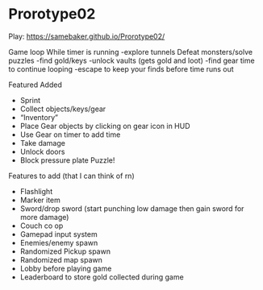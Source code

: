 # Prorotype02
 Play:  https://samebaker.github.io/Prorotype02/

 Game loop 
While timer is running 
-explore tunnels 
Defeat monsters/solve puzzles
-find gold/keys 
-unlock vaults (gets gold and loot) 
-find gear time to continue looping 
-escape to keep your finds before time runs out 

Featured Added

- Sprint 
- Collect objects/keys/gear 
- “Inventory”
- Place Gear objects by clicking on gear icon in HUD 
- Use Gear on timer to add time 
- Take damage 
- Unlock doors 
- Block pressure plate Puzzle! 


Features to add (that I can think of rn) 

- Flashlight 
- Marker item
- Sword/drop sword (start punching low damage then gain sword for more damage) 
- Couch co op
- Gamepad input system
- Enemies/enemy spawn 
- Randomized Pickup spawn
- Randomized map spawn 
- Lobby before playing game
- Leaderboard to store gold collected during game 

